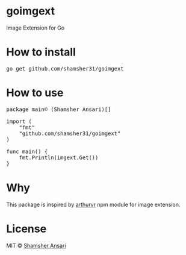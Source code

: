 # goimgext
Image Extension for Go

# How to install
<pre>
go get github.com/shamsher31/goimgext
</pre>

# How to use
<pre>
package main© (Shamsher Ansari)[]

import (
	"fmt"
	"github.com/shamsher31/goimgext"
)

func main() {
	fmt.Println(imgext.Get())
}
</pre>

# Why
This package is inspired by [arthurvr](https://www.npmjs.com/package/image-extensions) npm module for image extension.

# License
MIT © [Shamsher Ansari](https://github.com/shamsher31)
